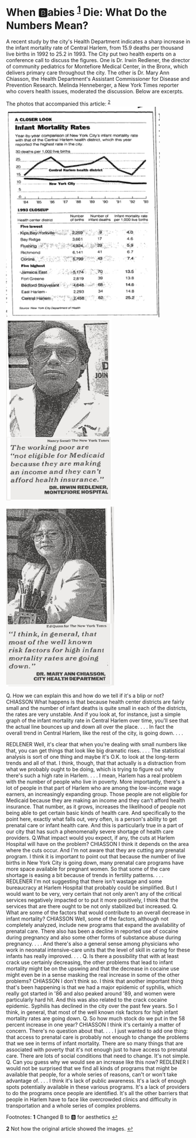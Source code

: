 
When :b:abies <sup id="a1">[1](#f1)</sup> Die: What Do the Numbers Mean?
=================

A recent study by the city's Health Department indicates a sharp increase in the infant mortality rate of Central Harlem, from
15.9 deaths per thousand live births in 1992 to 25.2 in 1993. The City put two health experts on a conference call to discuss the figures. One is Dr. Irwin Redlener, the director of community pediatrics for Montefiore Medical Center, in the Bronx, which delivers primary care throughout the city. The other is Dr. Mary Ann Chiasson, the Health Department's Assistant Commissioner for Disease and Prevention Research. Melinda Henneberger, a New York Times reporter who covers health issues, moderated the discussion. Below are excerpts.


The photos that accompanied this article: <sup id="a2">[2](#f2)</sup>
![Article](../images/graph.png)
![Article](../images/REDLENER.png)


![Article](../images/chiasson.png)


Q. How we can explain this and how do we tell if it's a blip or not? CHIASSON What happens is that because health center districts are fairly small and the number of infant deaths is quite small in each of the districts, the rates are very unstable. And if you look at, for instance, just a simple graph of the infant mortality rate in Central Harlem over time, you'll see that the actual line bounces up and down all over the place. . . . In fact the overall trend in Central Harlem, like the rest of the city, is going down. . . .

REDLENER Well, it's clear that when you're dealing with small numbers like that, you can get things that look like big dramatic rises. . . . The statistical analysis is sort of one thing and maybe it's O.K. to look at the long-term trends and all of that. I think, though, that that actually is a distraction from what we probably ought to be doing, which is trying to figure out why there's such a high rate in Harlem. . . . I mean, Harlem has a real problem with the number of people who live in poverty. More importantly, there's a lot of people in that part of Harlem who are among the low-income wage earners, an increasingly expanding group. Those people are not eligible for Medicaid because they are making an income and they can't afford health insurance. That number, as it grows, increases the likelihood of people not being able to get certain basic kinds of health care. And specifically to the point here, exactly what falls out, very often, is a person's ability to get prenatal care or infant health care. And this is particularly true in a part of our city that has such a phenomenally severe shortage of health care providers. Q.What impact would you expect, if any, the cuts at Harlem Hospital will have on the problem? CHIASSON I think it depends on the area where the cuts occur. And I'm not aware that they are cutting any prenatal program. I think it is important to point out that because the number of live births in New York City is going down, many prenatal care programs have more space available for pregnant women. So that some of the care shortage is easing a bit because of trends in fertility patterns. . . . REDLENER I'm not suggesting that there isn't wastage and some bureaucracy at Harlem Hospital that probably could be simplified. But I would want to be very, very certain that not only aren't any of the critical services negatively impacted or to put it more positively, I think that the services that are there ought to be not only stabilized but increased. Q. What are some of the factors that would contribute to an overall decrease in infant mortality? CHIASSON Well, some of the factors, although not completely analyzed, include new programs that expand the availability of prenatal care. There also has been a decline in reported use of cocaine during pregnancy and also some other forms of substance abuse during pregnancy. . . . And there's also a general sense among physicians who work in neonatal intensive-care units that the level of skill in caring for these infants has really improved. . . . Q. Is there a possibility that with at least crack use certainly decreasing, the other problems that lead to infant mortality might be on the upswing and that the decrease in cocaine use might even be in a sense masking the real increase in some of the other problems? CHIASSON I don't think so. I think that another important thing that's been happening is that we had a major epidemic of syphilis, which really got started in '86 and also peaked around '89, and women were particularly hard hit. And this was also related to the crack cocaine epidemic. Syphilis has declined in the city over the past few years. So I think, in general, that most of the well known risk factors for high infant mortality rates are going down. Q. So how much stock do we put in the 58 percent increase in one year? CHIASSON I think it's certainly a matter of concern. There's no question about that. . . . I just wanted to add one thing: that access to prenatal care is probably not enough to change the problems that we see in terms of infant mortality. There are so many things that are associated with poverty that it's not enough just to have access to prenatal care. There are lots of social conditions that need to change. It's not simple. Q. Can you guess why we would see an increase like this now? REDLENER I would not be surprised that we find all kinds of programs that might be available that people, for a whole series of reasons, can't or won't take advantage of. . . . I think it's lack of public awareness. It's a lack of enough spots potentially available in these various programs. It's a lack of providers to do the programs once people are identified. It's all the other barriers that people in Harlem have to face like overcrowded clinics and difficulty in transportation and a whole series of complex problems.


Footnotes:
<b id="f1">1</b> Changed B to :b: for aesthetics [↩](#a1)


<b id="f2">2</b> Not how the original article showed the images. [↩](#a2)

